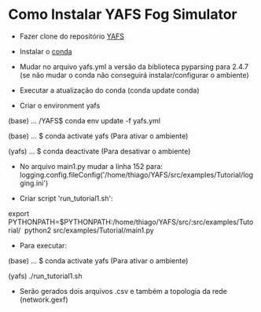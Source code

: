 # Como Instalar YAFS Fog Simulator
 * Fazer clone do repositório [YAFS](https://github.com/acsicuib/YAFS)

 * Instalar o [conda](https://www.digitalocean.com/community/tutorials/how-to-install-anaconda-on-ubuntu-18-04-quickstart)

 * Mudar no arquivo yafs.yml a versão da biblioteca pyparsing para 2.4.7 (se não mudar o conda não conseguirá instalar/configurar o ambiente)

 * Executar a atualização do conda (conda update conda)

 * Criar o environment yafs

(base) … /YAFS$ conda env update -f yafs.yml

(base) … $ conda activate yafs (Para ativar o ambiente)

(yafs) … $ conda deactivate (Para desativar o ambiente)
 
 * No arquivo main1.py mudar a linha 152 para: logging.config.fileConfig('/home/thiago/YAFS/src/examples/Tutorial/logging.ini')
 
 * Criar script 'run_tutorial1.sh':

export PYTHONPATH=$PYTHONPATH:/home/thiago/YAFS/src/:src/examples/Tutorial/ 
python2 src/examples/Tutorial/main1.py

 * Para executar:

(base) … $ conda activate yafs (Para ativar o ambiente)

(yafs) ./run_tutorial1.sh

 * Serão gerados dois arquivos .csv e também a topologia da rede (network.gexf)
